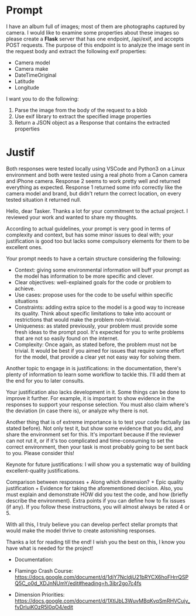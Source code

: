 # Prompt

I have an album full of images; most of them are photographs captured by camera. I would like to examine some properties about these images so please create a **Flask** server that has one endpoint, /api/exif, and accepts POST requests. The purpose of this endpoint is to analyze the image sent in the request body and extract the following exif properties:
* Camera model
* Camera make
* DateTimeOriginal
* Latitude
* Longitude

I want you to do the following:
1. Parse the image from the body of the request to a blob
2. Use exif library to extract the specified image properties
3. Return a JSON object as a Response that contains the extracted properties

# Justif

Both responses were tested locally using VSCode and Python3 on a Linux environment and both were tested using a real photo from a Canon camera and iPhone camera. Response 2 seems to work pretty well and returned everything as expected. Response 1 returned some info correctly like the camera model and brand, but didn't return the correct location, on every tested situation it returned null.






Hello, dear Tasker. Thanks a lot for your commitment to the actual project.
I reviewed your work and wanted to share my thoughts.

According to actual guidelines, your prompt is very good in terms of complexity and context, but has some minor issues to deal with; your justification is good too but lacks some compulsory elements for them to be excellent ones.

Your prompt needs to have a certain structure considering the following:
- Context: giving some environmental information will buff your prompt as the model has information to be more specific and clever.
- Clear objectives: well-explained goals for the code or problem to achieve.
- Use cases: propose uses for the code to be useful within specific situations
- Constraints: adding extra spice to the model is a good way to increase its quality. Think about specific limitations to take into account or restrictions that would make the problem non-trivial.
- Uniqueness: as stated previously, your problem must provide some fresh ideas to the prompt pool. It's expected for you to write problems that are not so easily found on the internet.
- Complexity: Once again, as stated before, the problem must not be trivial. It would be best if you aimed for issues that require some effort for the model, that provide a clear yet not easy way for solving them.

Another topic to engage in is justifications: in the documentation, there's plenty of information to learn some workflow to tackle this. I'll add them at the end for you to later consults.

Your justification also lacks development in it. Some things can be done to improve it further. For example, it is important to show evidence in the responses to support your response selection. You must also claim where's the deviation (in case there is), or analyze why there is not.

Another thing that is of extreme importance is to test your code factually (as stated before). Not only test it, but show some evidence that you did, and share the environment set for this. It's important because if the reviewer can not rut it, or if it's too complicated and time-consuming to set the correct environment, then your task is most probably going to be sent back to you. Please consider this!

Keynote for future justifications: I will show you a systematic way of building excellent-quality justifications.

Comparison between responses + Along which dimension? + Epic quality justification + Evidence for taking the aforementioned decision.
Also, you must explain and demonstrate HOW did you test the code, and how (briefly describe the environment). Extra points if you can define how to fix issues (if any).
If you follow these instructions, you will almost always be rated 4 or 5.


With all this, I truly believe you can develop perfect stellar prompts that would make the model thrive to create astonishing responses.

Thanks a lot for reading till the end! I wish you the best on this, I know you have what is needed for the project!

* Documentation:

* Flamingo Crash Course:
https://docs.google.com/document/d/1djY7NcldjU21bRYCX6hoFHrrQSPQ5C_o0d_XDJnNUmY/edit#heading=h.3ibr2go7c4fs

* Dimension Priorities:
https://docs.google.com/document/d/1XtlJbL3WuvMBqKvqSmRHVCujy_fvDrluiKOzR5I0qO4/edit